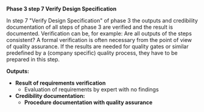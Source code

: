 **Phase 3 step 7 Verify Design Specification**

In step 7 "Verify Design Specification" of phase 3 the outputs and credibility documentation of all steps of phase 3 are verified and the result is documented. Verification can be, for example: Are all outputs of the steps consistent? A formal verification is often necessary from the point of view of quality assurance.
If the results are needed for quality gates or similar predefined by a (company specific) quality process, they have to be prepared in this step.

**Outputs:**

* **Result of requirements verification**
    * Evaluation of requirements by expert with no findings
* **Credibility documentation:**
    * **Procedure documentation with quality assurance**
